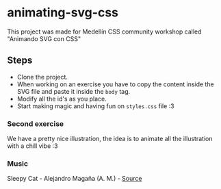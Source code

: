 # animating-svg-css
This project was made for Medellín CSS community workshop called "Animando SVG con CSS"

## Steps
* Clone the project.
* When working on an exercise you have to copy the content inside the SVG file and paste it inside the `body` tag.
* Modify all the id's as you place.
* Start making magic and having fun on `styles.css` file :3

### Second exercise
We have a pretty nice illustration, the idea is to animate all the illustration with a chill vibe :3

### Music
Sleepy Cat - Alejandro Magaña (A. M.) - [Source](https://mixkit.co/free-stock-music/tag/lo-fi/)
